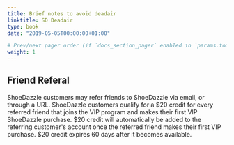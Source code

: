 ```yaml
---
title: Brief notes to avoid deadair
linktitle: SD Deadair
type: book
date: "2019-05-05T00:00:00+01:00"

# Prev/next pager order (if `docs_section_pager` enabled in `params.toml`)
weight: 1
---
```


## Friend Referal

ShoeDazzle customers may refer friends to ShoeDazzle via email, or through a URL. ShoeDazzle customers qualify for a $20 credit for every referred friend that joins the VIP program and makes their first VIP ShoeDazzle purchase. $20 credit will automatically be added to the referring customer's account once the referred friend makes their first VIP purchase. $20 credit expires 60 days after it becomes available.
